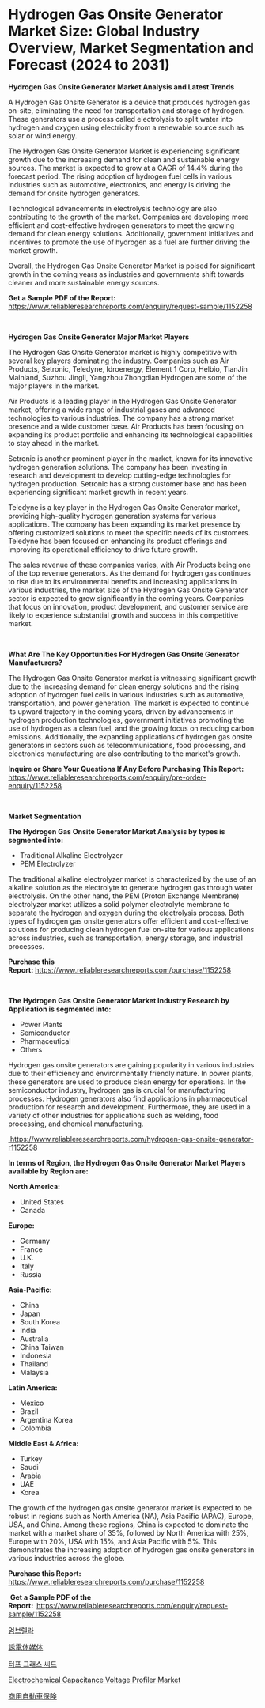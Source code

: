 <p><h1>Hydrogen Gas Onsite Generator Market Size: Global Industry Overview, Market Segmentation and Forecast (2024 to 2031)</h1></p><p><strong>Hydrogen Gas Onsite Generator Market Analysis and Latest Trends</strong></p>
<p><p>A Hydrogen Gas Onsite Generator is a device that produces hydrogen gas on-site, eliminating the need for transportation and storage of hydrogen. These generators use a process called electrolysis to split water into hydrogen and oxygen using electricity from a renewable source such as solar or wind energy.</p><p>The Hydrogen Gas Onsite Generator Market is experiencing significant growth due to the increasing demand for clean and sustainable energy sources. The market is expected to grow at a CAGR of 14.4% during the forecast period. The rising adoption of hydrogen fuel cells in various industries such as automotive, electronics, and energy is driving the demand for onsite hydrogen generators.</p><p>Technological advancements in electrolysis technology are also contributing to the growth of the market. Companies are developing more efficient and cost-effective hydrogen generators to meet the growing demand for clean energy solutions. Additionally, government initiatives and incentives to promote the use of hydrogen as a fuel are further driving the market growth.</p><p>Overall, the Hydrogen Gas Onsite Generator Market is poised for significant growth in the coming years as industries and governments shift towards cleaner and more sustainable energy sources.</p></p>
<p><strong>Get a Sample PDF of the Report:&nbsp;</strong> <a href="https://www.reliableresearchreports.com/enquiry/request-sample/1152258">https://www.reliableresearchreports.com/enquiry/request-sample/1152258</a></p>
<p>&nbsp;</p>
<p><strong>Hydrogen Gas Onsite Generator Major Market Players</strong></p>
<p><p>The Hydrogen Gas Onsite Generator market is highly competitive with several key players dominating the industry. Companies such as Air Products, Setronic, Teledyne, Idroenergy, Element 1 Corp, Helbio, TianJin Mainland, Suzhou Jingli, Yangzhou Zhongdian Hydrogen are some of the major players in the market. </p><p>Air Products is a leading player in the Hydrogen Gas Onsite Generator market, offering a wide range of industrial gases and advanced technologies to various industries. The company has a strong market presence and a wide customer base. Air Products has been focusing on expanding its product portfolio and enhancing its technological capabilities to stay ahead in the market.</p><p>Setronic is another prominent player in the market, known for its innovative hydrogen generation solutions. The company has been investing in research and development to develop cutting-edge technologies for hydrogen production. Setronic has a strong customer base and has been experiencing significant market growth in recent years.</p><p>Teledyne is a key player in the Hydrogen Gas Onsite Generator market, providing high-quality hydrogen generation systems for various applications. The company has been expanding its market presence by offering customized solutions to meet the specific needs of its customers. Teledyne has been focused on enhancing its product offerings and improving its operational efficiency to drive future growth.</p><p>The sales revenue of these companies varies, with Air Products being one of the top revenue generators. As the demand for hydrogen gas continues to rise due to its environmental benefits and increasing applications in various industries, the market size of the Hydrogen Gas Onsite Generator sector is expected to grow significantly in the coming years. Companies that focus on innovation, product development, and customer service are likely to experience substantial growth and success in this competitive market.</p></p>
<p>&nbsp;</p>
<p><strong>What Are The Key Opportunities For Hydrogen Gas Onsite Generator Manufacturers?</strong></p>
<p><p>The Hydrogen Gas Onsite Generator market is witnessing significant growth due to the increasing demand for clean energy solutions and the rising adoption of hydrogen fuel cells in various industries such as automotive, transportation, and power generation. The market is expected to continue its upward trajectory in the coming years, driven by advancements in hydrogen production technologies, government initiatives promoting the use of hydrogen as a clean fuel, and the growing focus on reducing carbon emissions. Additionally, the expanding applications of hydrogen gas onsite generators in sectors such as telecommunications, food processing, and electronics manufacturing are also contributing to the market's growth.</p></p>
<p><strong>Inquire or Share Your Questions If Any Before Purchasing This Report:</strong> <a href="https://www.reliableresearchreports.com/enquiry/pre-order-enquiry/1152258">https://www.reliableresearchreports.com/enquiry/pre-order-enquiry/1152258</a></p>
<p>&nbsp;</p>
<p><strong>Market Segmentation</strong></p>
<p><strong>The Hydrogen Gas Onsite Generator Market Analysis by types is segmented into:</strong></p>
<p><ul><li>Traditional Alkaline Electrolyzer</li><li>PEM Electrolyzer</li></ul></p>
<p><p>The traditional alkaline electrolyzer market is characterized by the use of an alkaline solution as the electrolyte to generate hydrogen gas through water electrolysis. On the other hand, the PEM (Proton Exchange Membrane) electrolyzer market utilizes a solid polymer electrolyte membrane to separate the hydrogen and oxygen during the electrolysis process. Both types of hydrogen gas onsite generators offer efficient and cost-effective solutions for producing clean hydrogen fuel on-site for various applications across industries, such as transportation, energy storage, and industrial processes.</p></p>
<p><strong>Purchase this Report:&nbsp;</strong><a href="https://www.reliableresearchreports.com/purchase/1152258">https://www.reliableresearchreports.com/purchase/1152258</a></p>
<p>&nbsp;</p>
<p><strong>The Hydrogen Gas Onsite Generator Market Industry Research by Application is segmented into:</strong></p>
<p><ul><li>Power Plants</li><li>Semiconductor</li><li>Pharmaceutical</li><li>Others</li></ul></p>
<p><p>Hydrogen gas onsite generators are gaining popularity in various industries due to their efficiency and environmentally friendly nature. In power plants, these generators are used to produce clean energy for operations. In the semiconductor industry, hydrogen gas is crucial for manufacturing processes. Hydrogen generators also find applications in pharmaceutical production for research and development. Furthermore, they are used in a variety of other industries for applications such as welding, food processing, and chemical manufacturing.</p></p>
<p><a href="https://www.reliableresearchreports.com/hydrogen-gas-onsite-generator-r1152258">&nbsp;https://www.reliableresearchreports.com/hydrogen-gas-onsite-generator-r1152258</a></p>
<p><strong>In terms of Region, the Hydrogen Gas Onsite Generator Market Players available by Region are:</strong></p>
<p>
    <p> <strong> North America: </strong>
        <ul>
            <li>United States</li>
            <li>Canada</li>
        </ul>
        </p> 
    <p> <strong> Europe: </strong>
        <ul>
            <li>Germany</li>
            <li>France</li>
            <li>U.K.</li>
            <li>Italy</li>
            <li>Russia</li>
        </ul>
        </p> 
    <p> <strong> Asia-Pacific: </strong>
        <ul>
            <li>China</li>
            <li>Japan</li>
            <li>South Korea</li>
            <li>India</li>
            <li>Australia</li>
            <li>China Taiwan</li>
            <li>Indonesia</li>
            <li>Thailand</li>
            <li>Malaysia</li>
        </ul>
        </p> 
    <p> <strong> Latin America: </strong>
        <ul>
            <li>Mexico</li>
            <li>Brazil</li>
            <li>Argentina Korea</li>
            <li>Colombia</li>
        </ul>
        </p> 
    <p> <strong> Middle East & Africa: </strong>
        <ul>
            <li>Turkey</li>
            <li>Saudi</li>
            <li>Arabia</li>
            <li>UAE</li>
            <li>Korea</li>
        </ul>
    </p>
    </p>
<p><p>The growth of the hydrogen gas onsite generator market is expected to be robust in regions such as North America (NA), Asia Pacific (APAC), Europe, USA, and China. Among these regions, China is expected to dominate the market with a market share of 35%, followed by North America with 25%, Europe with 20%, USA with 15%, and Asia Pacific with 5%. This demonstrates the increasing adoption of hydrogen gas onsite generators in various industries across the globe.</p></p>
<p><strong>Purchase this Report: </strong><a href="https://www.reliableresearchreports.com/purchase/1152258">https://www.reliableresearchreports.com/purchase/1152258</a></p>
<p>&nbsp;<strong>Get a Sample PDF of the Report:&nbsp;&nbsp;</strong><a href="https://www.reliableresearchreports.com/enquiry/request-sample/1152258">https://www.reliableresearchreports.com/enquiry/request-sample/1152258</a></p>
<p><strong></strong></p>
<p><p><a href="https://github.com/durgin521/Market-Research-Report-List-1/blob/main/939973139222.md">엄브렐라</a></p><p><a href="https://medium.com/@teridactyl90/%E8%AA%98%E9%9B%BB%E4%BD%93%E5%AA%92%E4%BD%93%E5%B8%82%E5%A0%B4-%E7%AB%B6%E4%BA%89%E5%88%86%E6%9E%90-%E5%B8%82%E5%A0%B4%E5%8B%95%E5%90%91%E3%81%8A%E3%82%88%E3%81%B32031%E5%B9%B4%E3%81%BE%E3%81%A7%E3%81%AE%E4%BA%88%E6%B8%AC-c23edf19d546">誘電体媒体</a></p><p><a href="https://github.com/novabrown3/Market-Research-Report-List-1/blob/main/586786039221.md">터프 그래스 씨드</a></p><p><a href="https://github.com/timeliteaut/Market-Research-Report-List-2/blob/main/electrochemical-capacitance-voltage-profiler-market.md">Electrochemical Capacitance Voltage Profiler Market</a></p><p><a href="https://github.com/MosesSpinka1914/Market-Research-Report-List-1/blob/main/724543842705.md">商用自動車保険</a></p></p>